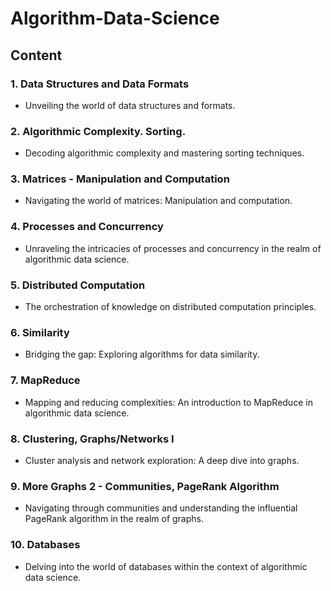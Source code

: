 # Algorithm-Data-Science
 
## Content

### 1. Data Structures and Data Formats
- Unveiling the world of data structures and formats.

### 2. Algorithmic Complexity. Sorting.
- Decoding algorithmic complexity and mastering sorting techniques.

### 3. Matrices - Manipulation and Computation
- Navigating the world of matrices: Manipulation and computation.

### 4. Processes and Concurrency
- Unraveling the intricacies of processes and concurrency in the realm of algorithmic data science.

### 5. Distributed Computation
- The orchestration of knowledge on distributed computation principles.

### 6. Similarity
- Bridging the gap: Exploring algorithms for data similarity.

### 7. MapReduce
- Mapping and reducing complexities: An introduction to MapReduce in algorithmic data science.

### 8. Clustering, Graphs/Networks I
- Cluster analysis and network exploration: A deep dive into graphs.

### 9. More Graphs 2 - Communities, PageRank Algorithm
- Navigating through communities and understanding the influential PageRank algorithm in the realm of graphs.

### 10. Databases
- Delving into the world of databases within the context of algorithmic data science.
